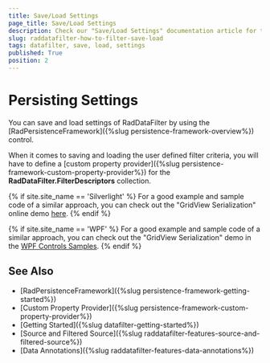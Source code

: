 ```yaml
---
title: Save/Load Settings
page_title: Save/Load Settings
description: Check our "Save/Load Settings" documentation article for the RadDataFilter WPF control.
slug: raddatafilter-how-to-filter-save-load
tags: datafilter, save, load, settings
published: True
position: 2
---
```


# Persisting Settings

You can save and load settings of RadDataFilter by using the [RadPersistenceFramework]({%slug persistence-framework-overview%}) control.

When it comes to saving and loading the user defined filter criteria, you will have to define a [custom property provider]({%slug persistence-framework-custom-property-provider%}) for the __RadDataFilter.FilterDescriptors__ collection.

{% if site.site_name == 'Silverlight' %}
For a good example and sample code of a similar approach, you can check out the "GridView Serialization" online demo [here](https://demos.telerik.com/silverlight/#PersistenceFramework/GridViewCustomSerialization).
{% endif %}

{% if site.site_name == 'WPF' %}
For a good example and sample code of a similar approach, you can check out the "GridView Serialization" demo in the [WPF Controls Samples](https://demos.telerik.com/wpf/).
{% endif %}
        
## See Also

* [RadPersistenceFramework]({%slug persistence-framework-getting-started%})
* [Custom Property Provider]({%slug persistence-framework-custom-property-provider%})
* [Getting Started]({%slug datafilter-getting-started%})
* [Source and Filtered Source]({%slug raddatafilter-features-source-and-filtered-source%})
* [Data Annotations]({%slug raddatafilter-features-data-annotations%})
